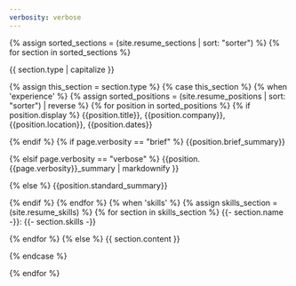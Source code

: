 ```yaml
---
verbosity: verbose
---
```


{% assign sorted_sections = (site.resume_sections | sort: "sorter") %} {% for section in sorted_sections %}

{{ section.type | capitalize }}

{% assign this_section = section.type %} {% case this_section %} {% when 'experience' %} {% assign sorted_positions = (site.resume_positions | sort: "sorter") | reverse %} {% for position in sorted_positions %} {% if position.display %}
{{position.title}}, {{position.company}}, {{position.location}}, {{position.dates}}

{% endif %} {% if page.verbosity == "brief" %}
{{position.brief_summary}}

{% elsif page.verbosity == "verbose" %}
{{position.{{page.verbosity}}_summary | markdownify }}

{% else %}
{{position.standard_summary}}

{% endif %} {% endfor %} {% when 'skills' %} {% assign skills_section = (site.resume_skills) %} {% for section in skills_section %}
{{- section.name -}}: {{- section.skills -}}

{% endfor %} {% else %}
{{ section.content }}

{% endcase %}

{% endfor %}
